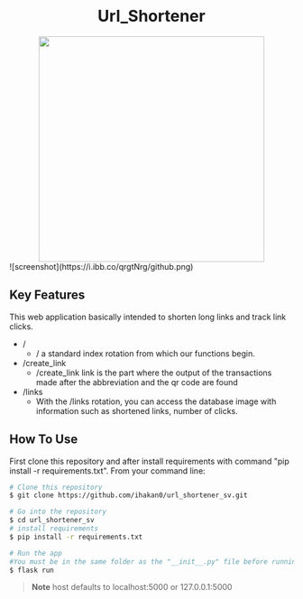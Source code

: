 
<h1 align="center">
  <br>
  <br>
  Url_Shortener
  <br>
</h1>


<div align="center">
    <img src="[/screenshots/screen1.jpg](https://i.ibb.co/qrgtNrg/github.png)" width="400px"</img> 
</div>
 ![screenshot](https://i.ibb.co/qrgtNrg/github.png)

## Key Features


This web application basically intended to shorten long links and track link clicks.

* /
  - / a standard index rotation from which our functions begin.
* /create_link
  - /create_link link is the part where the output of the transactions made after the abbreviation and the qr code are found
* /links
  - With the /links rotation, you can access the database image with information such as shortened links, number of clicks.

## How To Use

First clone this repository and after install requirements with command "pip install -r requirements.txt". From your command line:

```bash
# Clone this repository
$ git clone https://github.com/ihakan0/url_shortener_sv.git

# Go into the repository
$ cd url_shortener_sv
# install requirements
$ pip install -r requirements.txt

# Run the app
#You must be in the same folder as the "__init__.py" file before running the command
$ flask run
```


> **Note**
> host defaults to localhost:5000 or 127.0.0.1:5000




